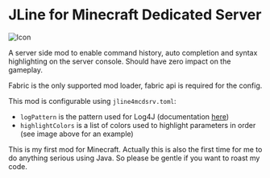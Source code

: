 # JLine for Minecraft Dedicated Server
![Icon](src/main/resources/assets/jline4mcdsrv/jline4mcdsrvicon.png)

A server side mod to enable command history, auto completion and syntax
highlighting on the server console. Should have zero impact on the gameplay.

Fabric is the only supported mod loader, fabric api is required for the config.

This mod is configurable using `jline4mcdsrv.toml`:
* `logPattern` is the pattern used for Log4J (documentation [here](https://logging.apache.org/log4j/2.x/manual/layouts.html#Patterns))
*  `highlightColors` is a list of colors used to highlight parameters in order
   (see image above for an example)

This is my first mod for Minecraft. Actually this is also the first time for me
to do anything serious using Java. So please be gentle if you want to roast my
code.

